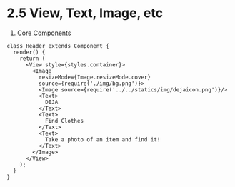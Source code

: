 # 2.5 View, Text, Image, etc

1. [Core Components](https://facebook.github.io/react-native/docs/tutorial-core-components.html)


```
class Header extends Component {
  render() {
    return (
      <View style={styles.container}>
        <Image
          resizeMode={Image.resizeMode.cover}
          source={require('./img/bg.png')}>
          <Image source={require('../../statics/img/dejaicon.png')}/>
          <Text>
            DEJA
          </Text>
          <Text>
            Find Clothes
          </Text>
          <Text>
            Take a photo of an item and find it!
          </Text>
        </Image>
      </View>
    );
  }
}
```